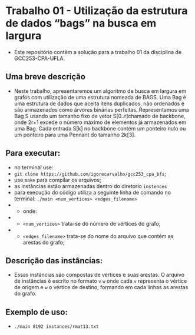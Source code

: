  
# Trabalho 01 - Utilização da estrutura de dados “bags” na busca em largura
- Este repositório contêm a solução para a trabalho 01 da disciplina de GCC253-CPA-UFLA.


## Uma breve descrição
 - Neste trabalho, apresentaremos um algoritmo de busca em largura em grafos com utilização de uma estrutura nomeada de BAGS. Uma Bag é uma estrutura de dados que aceita itens duplicados, não ordenados e são armazenados como árvores binárias perfeitas. Representamos uma Bag S usando um tamanho fixo de vetor S[0..r]chamado de backbone, onde 2r+1 excede o número máximo de elementos já armazenados em uma Bag. Cada entrada S[k] no backbone contém um ponteiro nulo ou um ponteiro para uma Pennant do tamanho 2k[3].

## Para executar:
- no terminal use:
- ```git clone https://github.com/igorecarvalho/gcc253_cpa_bfs```;
- use ```make``` para compilar os arquivos;
- as instâncias estão armazenadas dentro do diretorio ```instences```
- para execução do código utiliza a seguinte linha de comando no terminal: ```./main <num_vertices> <edges_filename>```
- - onde:
- - ```<num_vertices>``` trata-se do número de vértices do grafo;
- - ```<edges_filename>``` trata-se do nome do arquivo que contém as arestas do grafo;

## Descrição das instâncias:
- Essas instâncias são compostas de vértices e suas arestas. O arquivo de instâncias é escrito no formato ```v``` ```w``` onde cada ```v``` representa o vértice de origem e ```w``` o vértice de destino, formando em cada linhas as arestas do grafo.

## Exemplo de uso:
- ```./main 8192 instances/rmat13.txt```
